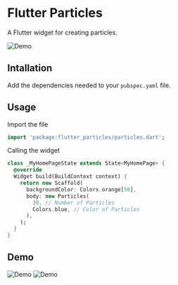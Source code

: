 # Flutter Particles

A Flutter widget for creating particles.

![Demo](../master/demo_gif/gray.gif)


## Intallation

Add the dependencies needed to your `pubspec.yaml` file.

## Usage

Import the file

```dart
import 'package:flutter_particles/particles.dart';
```

Calling the widget

```dart
class _MyHomePageState extends State<MyHomePage> {
  @override
  Widget build(BuildContext context) {
    return new Scaffold(
      backgroundColor: Colors.orange[50],
      body: new Particles(
        30, // Number of Particles
        Colors.blue, // Color of Particles
      ),
    );
  }
}
```

## Demo

![Demo](../master/demo_gif/red.gif)
![Demo](../master/demo_gif/blueyellow.gif)